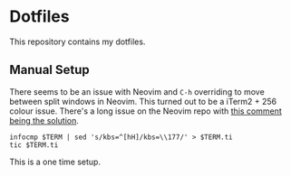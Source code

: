 # Dotfiles

This repository contains my dotfiles.

## Manual Setup
There seems to be an issue with Neovim and `C-h` overriding to move between
split windows in Neovim. This turned out to be a iTerm2 + 256 colour issue.
There's a long issue on the Neovim repo with [this comment being the
solution](https://github.com/neovim/neovim/issues/2048#issuecomment-78045837).

```
infocmp $TERM | sed 's/kbs=^[hH]/kbs=\\177/' > $TERM.ti
tic $TERM.ti
```

This is a one time setup.
